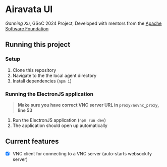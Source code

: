 # Airavata UI

*Ganning Xu*, GSoC 2024 Project, Developed with mentors from the [Apache Software Foundation](https://www.apache.org/)

## Running this project

### Setup
1. Clone this repository
2. Navigate to the the local agent directory
3. Install dependencies (`npm i`)

### Running the ElectronJS application
> **Make sure you have correct VNC server URL in `proxy/novnc_proxy`, line 53**

1. Run the ElectronJS application (`npm run dev`)
2. The application should open up automatically

## Current features

- [x] VNC client for connecting to a VNC server (auto-starts websockify server)